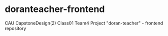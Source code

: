 # doranteacher-frontend
CAU CapstoneDesign(2) Class01 Team4 Project "doran-teacher" - frontend repository
